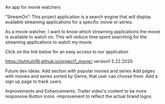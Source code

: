 An app for movie watchers

“StreamOn”: This project application is a search engine that will display available streaming applications for a specific movie or series.

As a movie watcher, I want to know which streaming applications the movie is available to watch on. This will reduce time spent searching for the streaming applications to watch my movie.

Click on the link below for an easy access to our application

https://tuhituhi18.github.io/project1_movie/ version1 5.22.2020


Future dev ideas:
Add section with popular movies and series
Add pages with movies and series sorted by Genre, that user can choose from.
Add a sign up page to track users

Improvements and Enhancements:
Trailer video's content to be more responsive
Button icons -improvement to reflect the actual brand logos

